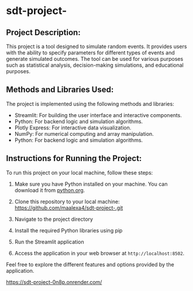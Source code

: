 # sdt-project-


## Project Description:
This project is a tool designed to simulate random events. It provides users with the ability to specify parameters for different types of events and generate simulated outcomes. The tool can be used for various purposes such as statistical analysis, decision-making simulations, and educational purposes.

## Methods and Libraries Used:
The project is implemented using the following methods and libraries:
- Streamlit: For building the user interface and interactive components.
- Python: For backend logic and simulation algorithms.
- Plotly Express: For interactive data visualization.
- NumPy: For numerical computing and array manipulation.
- Python: For backend logic and simulation algorithms.

## Instructions for Running the Project:
To run this project on your local machine, follow these steps:

1. Make sure you have Python installed on your machine. You can download it from [python.org](https://www.python.org/).

2. Clone this repository to your local machine:
https://github.com/maalexa4/sdt-project-.git


3. Navigate to the project directory

4. Install the required Python libraries using pip

5. Run the Streamlit application

6. Access the application in your web browser at `http://localhost:8502`.

Feel free to explore the different features and options provided by the application.

https://sdt-project-0n8p.onrender.com/

